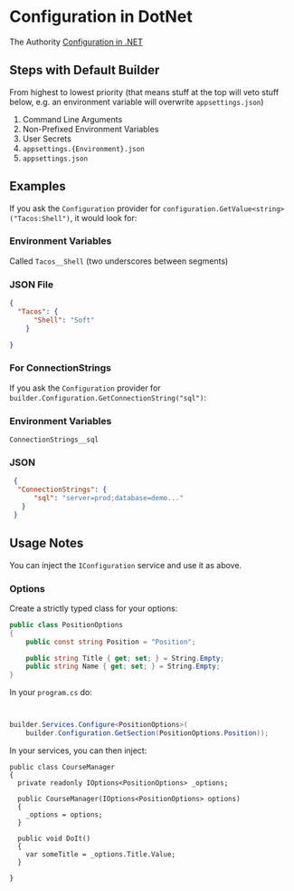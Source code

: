 # Configuration in DotNet

The Authority [Configuration in .NET](https://docs.microsoft.com/en-us/aspnet/core/fundamentals/configuration/?view=aspnetcore-6.0)

## Steps with Default Builder

From highest to lowest priority (that means stuff at the top will veto stuff below, e.g. an environment variable will overwrite `appsettings.json`)

1. Command Line Arguments
2. Non-Prefixed Environment Variables
3. User Secrets
4. `appsettings.{Environment}.json` 
5. `appsettings.json`


## Examples

If you ask the `Configuration` provider for `configuration.GetValue<string>("Tacos:Shell")`, it would look for:

### Environment Variables

Called `Tacos__Shell` (two underscores between segments)

### JSON File

```json
{
  "Tacos": {
      "Shell": "Soft"
    }

}
```

### For ConnectionStrings

If you ask the `Configuration` provider for `builder.Configuration.GetConnectionString("sql")`:

### Environment Variables

`ConnectionStrings__sql`

### JSON

```json
 {
  "ConnectionStrings": {
      "sql": "server=prod;database=demo..."
   }
 }

```

## Usage Notes

You can inject the `IConfiguration` service and use it as above.

### Options

Create a strictly typed class for your options:

```csharp
public class PositionOptions
{
    public const string Position = "Position";

    public string Title { get; set; } = String.Empty;
    public string Name { get; set; } = String.Empty;
}
```

In your `program.cs` do:

```csharp


builder.Services.Configure<PositionOptions>(
    builder.Configuration.GetSection(PositionOptions.Position));
```

In your services, you can then inject:

```cscharp
public class CourseManager
{
  private readonly IOptions<PositionOptions> _options;
  
  public CourseManager(IOptions<PositionOptions> options) 
  {
    _options = options;
  }
  
  public void DoIt() 
  {
    var someTitle = _options.Title.Value;
  }

}


```

